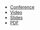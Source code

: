 * [Conference](https://colocatedeventsna2023.sched.com/event/1Rj1l/business-observability-finops-at-grafana-labs-richard-hartmann-grafana-labs)
* [Video](https://www.youtube.com/watch?v=LIjzx9W2IRI)
* [Slides](https://docs.google.com/presentation/d/138wAMtnFOensTJQhFz1yXCXgWRuF-XNISD6scBZj4vU/)
* [PDF](2023-11-06--ObservabilityDay-Business_Observability_FinOps_at_Grafana.pdf)
